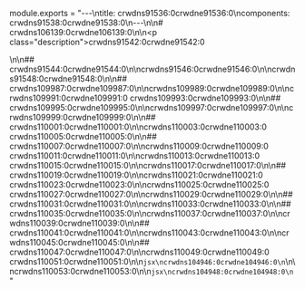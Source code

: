 module.exports = "---\ntitle: crwdns91536:0crwdne91536:0\ncomponents: crwdns91538:0crwdne91538:0\n---\n\n# crwdns106139:0crwdne106139:0\n\n<p class=\"description\">crwdns91542:0crwdne91542:0</p>\n\n## crwdns91544:0crwdne91544:0\n\ncrwdns91546:0crwdne91546:0\n\ncrwdns91548:0crwdne91548:0\n\n## crwdns109987:0crwdne109987:0\n\ncrwdns109989:0crwdne109989:0\n\ncrwdns109991:0crwdne109991:0 crwdns109993:0crwdne109993:0\n\n## crwdns109995:0crwdne109995:0\n\ncrwdns109997:0crwdne109997:0\n\ncrwdns109999:0crwdne109999:0\n\n## crwdns110001:0crwdne110001:0\n\ncrwdns110003:0crwdne110003:0 crwdns110005:0crwdne110005:0\n\n## crwdns110007:0crwdne110007:0\n\ncrwdns110009:0crwdne110009:0 crwdns110011:0crwdne110011:0\n\ncrwdns110013:0crwdne110013:0 crwdns110015:0crwdne110015:0\n\ncrwdns110017:0crwdne110017:0\n\n## crwdns110019:0crwdne110019:0\n\ncrwdns110021:0crwdne110021:0 crwdns110023:0crwdne110023:0\n\ncrwdns110025:0crwdne110025:0 crwdns110027:0crwdne110027:0\n\ncrwdns110029:0crwdne110029:0\n\n## crwdns110031:0crwdne110031:0\n\ncrwdns110033:0crwdne110033:0\n\n## crwdns110035:0crwdne110035:0\n\ncrwdns110037:0crwdne110037:0\n\ncrwdns110039:0crwdne110039:0\n\n## crwdns110041:0crwdne110041:0\n\ncrwdns110043:0crwdne110043:0\n\ncrwdns110045:0crwdne110045:0\n\n## crwdns110047:0crwdne110047:0\n\ncrwdns110049:0crwdne110049:0 crwdns110051:0crwdne110051:0\n\n```jsx\ncrwdns104946:0crwdne104946:0\n```\n\ncrwdns110053:0crwdne110053:0\n\n```jsx\ncrwdns104948:0crwdne104948:0\n```"